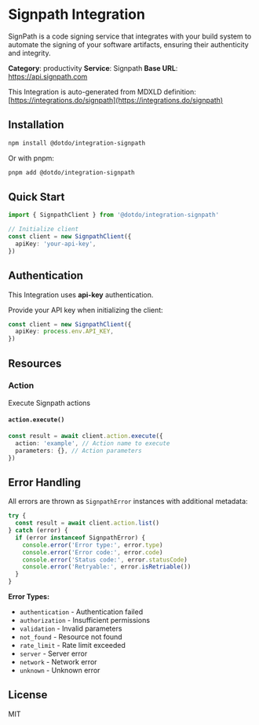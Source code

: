 # Signpath Integration

SignPath is a code signing service that integrates with your build system to automate the signing of your software artifacts, ensuring their authenticity and integrity.

**Category**: productivity
**Service**: Signpath
**Base URL**: https://api.signpath.com

This Integration is auto-generated from MDXLD definition: [https://integrations.do/signpath](https://integrations.do/signpath)

## Installation

```bash
npm install @dotdo/integration-signpath
```

Or with pnpm:

```bash
pnpm add @dotdo/integration-signpath
```

## Quick Start

```typescript
import { SignpathClient } from '@dotdo/integration-signpath'

// Initialize client
const client = new SignpathClient({
  apiKey: 'your-api-key',
})
```

## Authentication

This Integration uses **api-key** authentication.

Provide your API key when initializing the client:

```typescript
const client = new SignpathClient({
  apiKey: process.env.API_KEY,
})
```

## Resources

### Action

Execute Signpath actions

#### `action.execute()`

```typescript
const result = await client.action.execute({
  action: 'example', // Action name to execute
  parameters: {}, // Action parameters
})
```

## Error Handling

All errors are thrown as `SignpathError` instances with additional metadata:

```typescript
try {
  const result = await client.action.list()
} catch (error) {
  if (error instanceof SignpathError) {
    console.error('Error type:', error.type)
    console.error('Error code:', error.code)
    console.error('Status code:', error.statusCode)
    console.error('Retryable:', error.isRetriable())
  }
}
```

**Error Types:**

- `authentication` - Authentication failed
- `authorization` - Insufficient permissions
- `validation` - Invalid parameters
- `not_found` - Resource not found
- `rate_limit` - Rate limit exceeded
- `server` - Server error
- `network` - Network error
- `unknown` - Unknown error

## License

MIT
